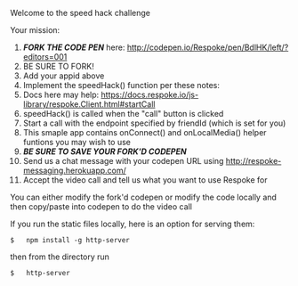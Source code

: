 Welcome to the speed hack challenge

Your mission:

1. ***FORK THE CODE PEN*** here: http://codepen.io/Respoke/pen/BdlHK/left/?editors=001
  1. BE SURE TO FORK!
2. Add your appid above
3. Implement the speedHack() function per these notes:
  1. Docs here may help: https://docs.respoke.io/js-library/respoke.Client.html#startCall
  2. speedHack() is called when the "call" button is clicked
  3. Start a call with the endpoint specified by friendId (which is set for you)
  4. This smaple app contains onConnect() and onLocalMedia() helper funtions you may wish to use
  5. ***BE SURE TO SAVE YOUR FORK'D CODEPEN***
4. Send us a chat message with your codepen URL using http://respoke-messaging.herokuapp.com/
5. Accept the video call and tell us what you want to use Respoke for

You can either modify the fork'd codepen or modify the code locally and then copy/paste into codepen to do the video call

If you run the static files locally, here is an option for serving them:

    $   npm install -g http-server

then from the directory run

    $   http-server


